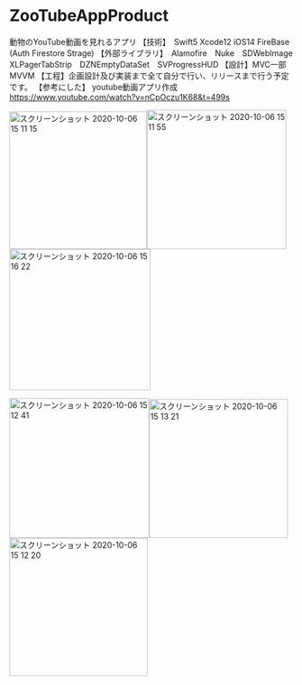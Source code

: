 # ZooTubeAppProduct
動物のYouTube動画を見れるアプリ
【技術】　Swift5 Xcode12 iOS14 FireBase (Auth Firestore Strage)
【外部ライブラリ】　Alamofire　Nuke　SDWebImage　XLPagerTabStrip　DZNEmptyDataSet　SVProgressHUD
【設計】MVC一部MVVM
【工程】企画設計及び実装まで全て自分で行い、リリースまで行う予定です。
【参考にした】
youtube動画アプリ作成
https://www.youtube.com/watch?v=nCpOczu1K68&t=499s

<img width="244" alt="スクリーンショット 2020-10-06 15 11 15" src="https://user-images.githubusercontent.com/51296886/95165481-00f79f00-07e7-11eb-95e3-7b777cb9ec9f.png"><img width="247" alt="スクリーンショット 2020-10-06 15 11 55" src="https://user-images.githubusercontent.com/51296886/95165482-02c16280-07e7-11eb-874e-b98953c05eb7.png"><img width="250" alt="スクリーンショット 2020-10-06 15 16 22" src="https://user-images.githubusercontent.com/51296886/95165489-03f28f80-07e7-11eb-9fdd-90fa2e3e69cf.png">

<img width="248" alt="スクリーンショット 2020-10-06 15 12 41" src="https://user-images.githubusercontent.com/51296886/95165485-0359f900-07e7-11eb-9a8b-b3bc081f3daa.png"><img width="246" alt="スクリーンショット 2020-10-06 15 13 21" src="https://user-images.githubusercontent.com/51296886/95165486-03f28f80-07e7-11eb-8173-5ecf30055e38.png"><img width="245" alt="スクリーンショット 2020-10-06 15 12 20" src="https://user-images.githubusercontent.com/51296886/95165484-02c16280-07e7-11eb-828e-5f3475662d10.png">
